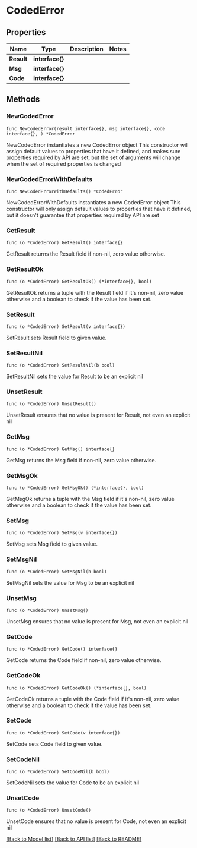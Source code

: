 # CodedError

## Properties

Name | Type | Description | Notes
------------ | ------------- | ------------- | -------------
**Result** | **interface{}** |  | 
**Msg** | **interface{}** |  | 
**Code** | **interface{}** |  | 

## Methods

### NewCodedError

`func NewCodedError(result interface{}, msg interface{}, code interface{}, ) *CodedError`

NewCodedError instantiates a new CodedError object
This constructor will assign default values to properties that have it defined,
and makes sure properties required by API are set, but the set of arguments
will change when the set of required properties is changed

### NewCodedErrorWithDefaults

`func NewCodedErrorWithDefaults() *CodedError`

NewCodedErrorWithDefaults instantiates a new CodedError object
This constructor will only assign default values to properties that have it defined,
but it doesn't guarantee that properties required by API are set

### GetResult

`func (o *CodedError) GetResult() interface{}`

GetResult returns the Result field if non-nil, zero value otherwise.

### GetResultOk

`func (o *CodedError) GetResultOk() (*interface{}, bool)`

GetResultOk returns a tuple with the Result field if it's non-nil, zero value otherwise
and a boolean to check if the value has been set.

### SetResult

`func (o *CodedError) SetResult(v interface{})`

SetResult sets Result field to given value.


### SetResultNil

`func (o *CodedError) SetResultNil(b bool)`

 SetResultNil sets the value for Result to be an explicit nil

### UnsetResult
`func (o *CodedError) UnsetResult()`

UnsetResult ensures that no value is present for Result, not even an explicit nil
### GetMsg

`func (o *CodedError) GetMsg() interface{}`

GetMsg returns the Msg field if non-nil, zero value otherwise.

### GetMsgOk

`func (o *CodedError) GetMsgOk() (*interface{}, bool)`

GetMsgOk returns a tuple with the Msg field if it's non-nil, zero value otherwise
and a boolean to check if the value has been set.

### SetMsg

`func (o *CodedError) SetMsg(v interface{})`

SetMsg sets Msg field to given value.


### SetMsgNil

`func (o *CodedError) SetMsgNil(b bool)`

 SetMsgNil sets the value for Msg to be an explicit nil

### UnsetMsg
`func (o *CodedError) UnsetMsg()`

UnsetMsg ensures that no value is present for Msg, not even an explicit nil
### GetCode

`func (o *CodedError) GetCode() interface{}`

GetCode returns the Code field if non-nil, zero value otherwise.

### GetCodeOk

`func (o *CodedError) GetCodeOk() (*interface{}, bool)`

GetCodeOk returns a tuple with the Code field if it's non-nil, zero value otherwise
and a boolean to check if the value has been set.

### SetCode

`func (o *CodedError) SetCode(v interface{})`

SetCode sets Code field to given value.


### SetCodeNil

`func (o *CodedError) SetCodeNil(b bool)`

 SetCodeNil sets the value for Code to be an explicit nil

### UnsetCode
`func (o *CodedError) UnsetCode()`

UnsetCode ensures that no value is present for Code, not even an explicit nil

[[Back to Model list]](../README.md#documentation-for-models) [[Back to API list]](../README.md#documentation-for-api-endpoints) [[Back to README]](../README.md)


